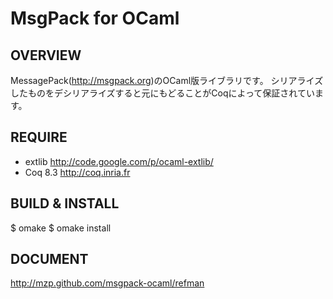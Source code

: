 MsgPack for OCaml
==============================

OVERVIEW
------------------------------
MessagePack(http://msgpack.org)のOCaml版ライブラリです。
シリアライズしたものをデシリアライズすると元にもどることがCoqによって保証されています。

REQUIRE
------------------------------
* extlib http://code.google.com/p/ocaml-extlib/
* Coq 8.3 http://coq.inria.fr

BUILD & INSTALL
------------------------------

 $ omake
 $ omake install

DOCUMENT
------------------------------
http://mzp.github.com/msgpack-ocaml/refman